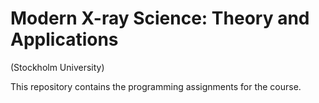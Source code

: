 # Modern X-ray Science: Theory and Applications
(Stockholm University)

This repository contains the programming assignments for the course.

